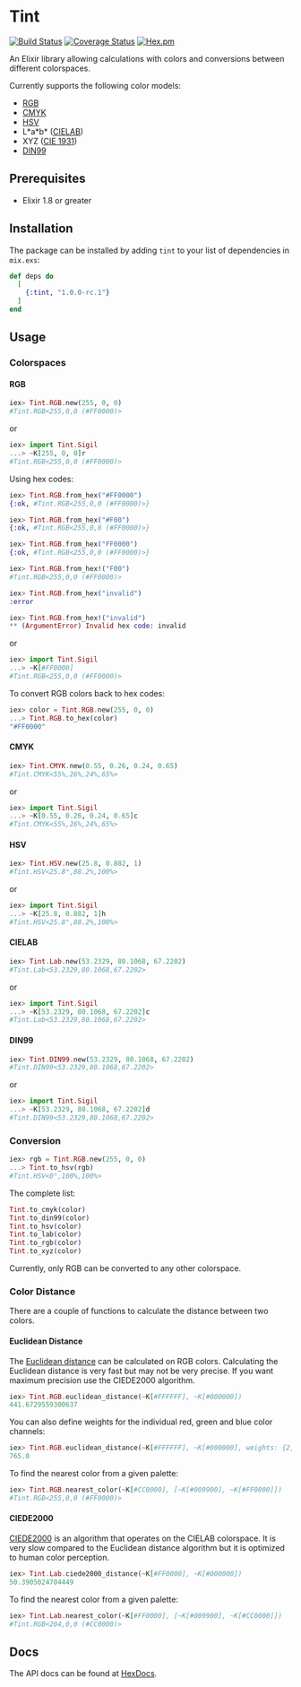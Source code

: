 # Tint

[![Build Status](https://travis-ci.org/tlux/tint.svg?branch=master)](https://travis-ci.org/tlux/tint)
[![Coverage Status](https://coveralls.io/repos/github/tlux/tint/badge.svg?branch=master)](https://coveralls.io/github/tlux/tint?branch=master)
[![Hex.pm](https://img.shields.io/hexpm/v/tint.svg)](https://hex.pm/packages/tint)

An Elixir library allowing calculations with colors and conversions between
different colorspaces.

Currently supports the following color models:
* [RGB](https://en.wikipedia.org/wiki/RGB_color_space)
* [CMYK](https://en.wikipedia.org/wiki/CMYK_color_model)
* [HSV](https://en.wikipedia.org/wiki/HSL_and_HSV)
* L\*a\*b\* ([CIELAB](https://en.wikipedia.org/wiki/CIELAB_color_space))
* XYZ ([CIE 1931](https://en.wikipedia.org/wiki/CIE_1931_color_space))
* [DIN99](https://de.wikipedia.org/wiki/DIN99-Farbraum)

## Prerequisites

* Elixir 1.8 or greater

## Installation

The package can be installed by adding `tint` to your list of dependencies in
`mix.exs`:

```elixir
def deps do
  [
    {:tint, "1.0.0-rc.1"}
  ]
end
```

## Usage

### Colorspaces

#### RGB

```elixir
iex> Tint.RGB.new(255, 0, 0)
#Tint.RGB<255,0,0 (#FF0000)>
```

or

```elixir
iex> import Tint.Sigil
...> ~K[255, 0, 0]r
#Tint.RGB<255,0,0 (#FF0000)>
```

Using hex codes:

```elixir
iex> Tint.RGB.from_hex("#FF0000")
{:ok, #Tint.RGB<255,0,0 (#FF0000)>}

iex> Tint.RGB.from_hex("#F00")
{:ok, #Tint.RGB<255,0,0 (#FF0000)>}

iex> Tint.RGB.from_hex("FF0000")
{:ok, #Tint.RGB<255,0,0 (#FF0000)>}

iex> Tint.RGB.from_hex!("F00")
#Tint.RGB<255,0,0 (#FF0000)>

iex> Tint.RGB.from_hex("invalid")
:error

iex> Tint.RGB.from_hex!("invalid")
** (ArgumentError) Invalid hex code: invalid
```

or

```elixir
iex> import Tint.Sigil
...> ~K[#FF0000]
#Tint.RGB<255,0,0 (#FF0000)>
```

To convert RGB colors back to hex codes:

```elixir
iex> color = Tint.RGB.new(255, 0, 0)
...> Tint.RGB.to_hex(color)
"#FF0000"
```

#### CMYK

```elixir
iex> Tint.CMYK.new(0.55, 0.26, 0.24, 0.65)
#Tint.CMYK<55%,26%,24%,65%>
```

or

```elixir
iex> import Tint.Sigil
...> ~K[0.55, 0.26, 0.24, 0.65]c
#Tint.CMYK<55%,26%,24%,65%>
```

#### HSV

```elixir
iex> Tint.HSV.new(25.8, 0.882, 1)
#Tint.HSV<25.8°,88.2%,100%>
```

or

```elixir
iex> import Tint.Sigil
...> ~K[25.8, 0.882, 1]h
#Tint.HSV<25.8°,88.2%,100%>
```

#### CIELAB

```elixir
iex> Tint.Lab.new(53.2329, 80.1068, 67.2202)
#Tint.Lab<53.2329,80.1068,67.2202>
```

or

```elixir
iex> import Tint.Sigil
...> ~K[53.2329, 80.1068, 67.2202]c
#Tint.Lab<53.2329,80.1068,67.2202>
```

#### DIN99

```elixir
iex> Tint.DIN99.new(53.2329, 80.1068, 67.2202)
#Tint.DIN99<53.2329,80.1068,67.2202>
```

or

```elixir
iex> import Tint.Sigil
...> ~K[53.2329, 80.1068, 67.2202]d
#Tint.DIN99<53.2329,80.1068,67.2202>
```

### Conversion

```elixir
iex> rgb = Tint.RGB.new(255, 0, 0)
...> Tint.to_hsv(rgb)
#Tint.HSV<0°,100%,100%>
```

The complete list:

```elixir
Tint.to_cmyk(color)
Tint.to_din99(color)
Tint.to_hsv(color)
Tint.to_lab(color)
Tint.to_rgb(color)
Tint.to_xyz(color)
```

Currently, only RGB can be converted to any other colorspace.

### Color Distance

There are a couple of functions to calculate the distance between two colors.

#### Euclidean Distance

The
[Euclidean distance](https://en.wikipedia.org/wiki/Color_difference#Euclidean)
can be calculated on RGB colors. Calculating the Euclidean distance is very fast
but may not be very precise. If you want maximum precision use the CIEDE2000
algorithm.

```elixir
iex> Tint.RGB.euclidean_distance(~K[#FFFFFF], ~K[#000000])
441.6729559300637
```

You can also define weights for the individual red, green and blue color
channels:

```elixir
iex> Tint.RGB.euclidean_distance(~K[#FFFFFF], ~K[#000000], weights: {2, 4, 3})
765.0
```

To find the nearest color from a given palette:

```elixir
iex> Tint.RGB.nearest_color(~K[#CC0000], [~K[#009900], ~K[#FF0000]])
#Tint.RGB<255,0,0 (#FF0000)>
```

#### CIEDE2000

[CIEDE2000](https://en.wikipedia.org/wiki/Color_difference#CIEDE2000) is an
algorithm that operates on the CIELAB colorspace. It is very slow compared to
the Euclidean distance algorithm but it is optimized to human color perception.

```elixir
iex> Tint.Lab.ciede2000_distance(~K[#FF0000], ~K[#000000])
50.3905024704449
```

To find the nearest color from a given palette:

```elixir
iex> Tint.Lab.nearest_color(~K[#FF0000], [~K[#009900], ~K[#CC0000]])
#Tint.RGB<204,0,0 (#CC0000)>
```

## Docs

The API docs can be found at [HexDocs](https://hexdocs.pm/tint).
